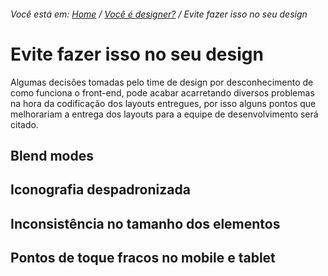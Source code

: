 ###### Você está em: [Home](/README.md) / [Você é designer?](/docs/chapter-2/) / Evite fazer isso no seu design

# Evite fazer isso no seu design

Algumas decisões tomadas pelo time de design por desconhecimento de como funciona o front-end, pode acabar acarretando diversos problemas na hora da codificação dos layouts entregues, por isso alguns pontos que melhorariam a entrega dos layouts para a equipe de desenvolvimento será citado.

## Blend modes

## Iconografia despadronizada

## Inconsistência no tamanho dos elementos

## Pontos de toque fracos no mobile e tablet
